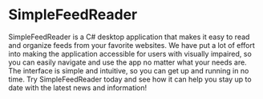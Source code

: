 # SimpleFeedReader
SimpleFeedReader is a C# desktop application that makes it easy to read and organize feeds from your favorite websites. We have put a lot of effort into making the application accessible for users with visually impaired, so you can easily navigate and use the app no matter what your needs are. The interface is simple and intuitive, so you can get up and running in no time. Try SimpleFeedReader today and see how it can help you stay up to date with the latest news and information!